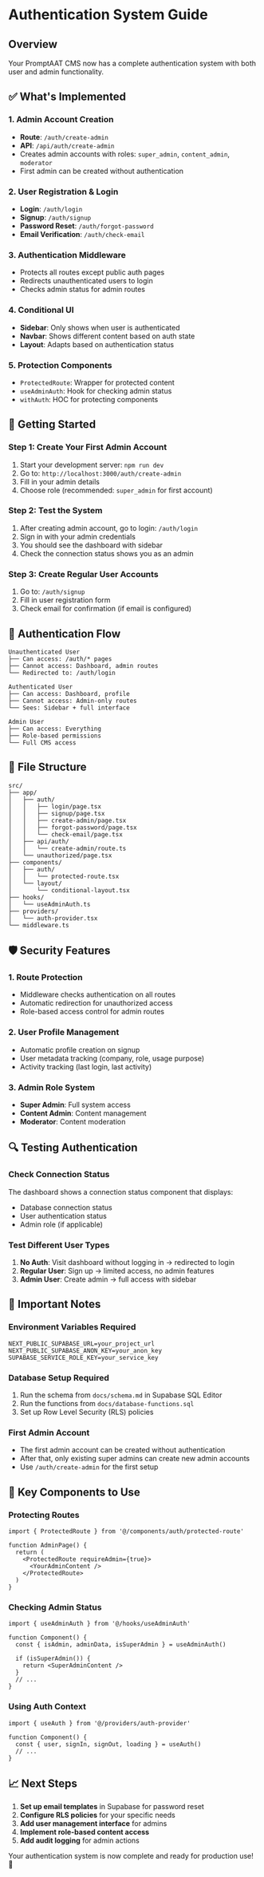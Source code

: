 # Authentication System Guide

## Overview

Your PromptAAT CMS now has a complete authentication system with both user and admin functionality.

## ✅ What's Implemented

### 1. Admin Account Creation
- **Route**: `/auth/create-admin`
- **API**: `/api/auth/create-admin`
- Creates admin accounts with roles: `super_admin`, `content_admin`, `moderator`
- First admin can be created without authentication

### 2. User Registration & Login
- **Login**: `/auth/login`
- **Signup**: `/auth/signup`
- **Password Reset**: `/auth/forgot-password`
- **Email Verification**: `/auth/check-email`

### 3. Authentication Middleware
- Protects all routes except public auth pages
- Redirects unauthenticated users to login
- Checks admin status for admin routes

### 4. Conditional UI
- **Sidebar**: Only shows when user is authenticated
- **Navbar**: Shows different content based on auth state
- **Layout**: Adapts based on authentication status

### 5. Protection Components
- `ProtectedRoute`: Wrapper for protected content
- `useAdminAuth`: Hook for checking admin status
- `withAuth`: HOC for protecting components

## 🚀 Getting Started

### Step 1: Create Your First Admin Account

1. Start your development server: `npm run dev`
2. Go to: `http://localhost:3000/auth/create-admin`
3. Fill in your admin details
4. Choose role (recommended: `super_admin` for first account)

### Step 2: Test the System

1. After creating admin account, go to login: `/auth/login`
2. Sign in with your admin credentials
3. You should see the dashboard with sidebar
4. Check the connection status shows you as an admin

### Step 3: Create Regular User Accounts

1. Go to: `/auth/signup`
2. Fill in user registration form
3. Check email for confirmation (if email is configured)

## 🔧 Authentication Flow

```
Unauthenticated User
├── Can access: /auth/* pages
├── Cannot access: Dashboard, admin routes
└── Redirected to: /auth/login

Authenticated User
├── Can access: Dashboard, profile
├── Cannot access: Admin-only routes
└── Sees: Sidebar + full interface

Admin User
├── Can access: Everything
├── Role-based permissions
└── Full CMS access
```

## 📁 File Structure

```
src/
├── app/
│   ├── auth/
│   │   ├── login/page.tsx
│   │   ├── signup/page.tsx
│   │   ├── create-admin/page.tsx
│   │   ├── forgot-password/page.tsx
│   │   └── check-email/page.tsx
│   ├── api/auth/
│   │   └── create-admin/route.ts
│   └── unauthorized/page.tsx
├── components/
│   ├── auth/
│   │   └── protected-route.tsx
│   └── layout/
│       └── conditional-layout.tsx
├── hooks/
│   └── useAdminAuth.ts
├── providers/
│   └── auth-provider.tsx
└── middleware.ts
```

## 🛡️ Security Features

### 1. Route Protection
- Middleware checks authentication on all routes
- Automatic redirection for unauthorized access
- Role-based access control for admin routes

### 2. User Profile Management
- Automatic profile creation on signup
- User metadata tracking (company, role, usage purpose)
- Activity tracking (last login, last activity)

### 3. Admin Role System
- **Super Admin**: Full system access
- **Content Admin**: Content management
- **Moderator**: Content moderation

## 🔍 Testing Authentication

### Check Connection Status
The dashboard shows a connection status component that displays:
- Database connection status
- User authentication status
- Admin role (if applicable)

### Test Different User Types

1. **No Auth**: Visit dashboard without logging in → redirected to login
2. **Regular User**: Sign up → limited access, no admin features
3. **Admin User**: Create admin → full access with sidebar

## 🚨 Important Notes

### Environment Variables Required
```env
NEXT_PUBLIC_SUPABASE_URL=your_project_url
NEXT_PUBLIC_SUPABASE_ANON_KEY=your_anon_key
SUPABASE_SERVICE_ROLE_KEY=your_service_key
```

### Database Setup Required
1. Run the schema from `docs/schema.md` in Supabase SQL Editor
2. Run the functions from `docs/database-functions.sql`
3. Set up Row Level Security (RLS) policies

### First Admin Account
- The first admin account can be created without authentication
- After that, only existing super admins can create new admin accounts
- Use `/auth/create-admin` for the first setup

## 🔗 Key Components to Use

### Protecting Routes
```tsx
import { ProtectedRoute } from '@/components/auth/protected-route'

function AdminPage() {
  return (
    <ProtectedRoute requireAdmin={true}>
      <YourAdminContent />
    </ProtectedRoute>
  )
}
```

### Checking Admin Status
```tsx
import { useAdminAuth } from '@/hooks/useAdminAuth'

function Component() {
  const { isAdmin, adminData, isSuperAdmin } = useAdminAuth()
  
  if (isSuperAdmin()) {
    return <SuperAdminContent />
  }
  // ...
}
```

### Using Auth Context
```tsx
import { useAuth } from '@/providers/auth-provider'

function Component() {
  const { user, signIn, signOut, loading } = useAuth()
  // ...
}
```

## 📈 Next Steps

1. **Set up email templates** in Supabase for password reset
2. **Configure RLS policies** for your specific needs  
3. **Add user management interface** for admins
4. **Implement role-based content access**
5. **Add audit logging** for admin actions

Your authentication system is now complete and ready for production use! 🎉
